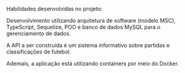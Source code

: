 Habilidades desenvolvidas no projeto:

Desenvolvimento utilizando arquitetura de software (modelo MSC), TypeScript, Sequelize, POO e banco de dados MySQL para o gerenciamento de dados. 

A API a ser construída é um sistema informativo sobre partidas e classificações de futebol.

Ademais, a aplicação está utilizando containers por meio do Docker.
